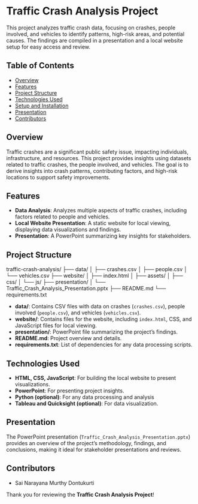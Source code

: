 # Traffic Crash Analysis Project

This project analyzes traffic crash data, focusing on crashes, people involved, and vehicles to identify patterns, high-risk areas, and potential causes. The findings are compiled in a presentation and a local website setup for easy access and review.

## Table of Contents
- [Overview](#overview)
- [Features](#features)
- [Project Structure](#project-structure)
- [Technologies Used](#technologies-used)
- [Setup and Installation](#setup-and-installation)
- [Presentation](#presentation)
- [Contributors](#contributors)

## Overview
Traffic crashes are a significant public safety issue, impacting individuals, infrastructure, and resources. This project provides insights using datasets related to traffic crashes, the people involved, and vehicles. The goal is to derive insights into crash patterns, contributing factors, and high-risk locations to support safety improvements.

## Features
- **Data Analysis**: Analyzes multiple aspects of traffic crashes, including factors related to people and vehicles.
- **Local Website Presentation**: A static website for local viewing, displaying data visualizations and findings.
- **Presentation**: A PowerPoint summarizing key insights for stakeholders.

## Project Structure
traffic-crash-analysis/ ├── data/ │ ├── crashes.csv │ ├── people.csv │ └── vehicles.csv ├── website/ │ ├── index.html │ ├── assets/ │ ├── css/ │ └── js/ ├── presentation/ │ └── Traffic_Crash_Analysis_Presentation.pptx ├── README.md └── requirements.txt


- **data/**: Contains CSV files with data on crashes (`crashes.csv`), people involved (`people.csv`), and vehicles (`vehicles.csv`).
- **website/**: Contains files for the website, including `index.html`, CSS, and JavaScript files for local viewing.
- **presentation/**: PowerPoint file summarizing the project’s findings.
- **README.md**: Project overview and details.
- **requirements.txt**: List of dependencies for any data processing scripts.

## Technologies Used
- **HTML, CSS, JavaScript**: For building the local website to present visualizations.
- **PowerPoint**: For presenting project insights.
- **Python (optional)**: For any data processing and analysis
- **Tableau and Quicksight (optional)**: For data visualization.


## Presentation
The PowerPoint presentation (`Traffic_Crash_Analysis_Presentation.pptx`) provides an overview of the project’s methodology, findings, and conclusions, making it ideal for stakeholder presentations and reviews.

## Contributors
- Sai Narayana Murthy Dontukurti

Thank you for reviewing the **Traffic Crash Analysis Project**!
